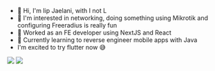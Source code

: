 - 👋 Hi, I'm Iip Jaelani, with I not L
- 🌱 I'm interested in networking, doing something using Mikrotik and configuring Freeradius is really fun
- 💼 Worked as an FE developer using NextJS and React
- 🚀 Currently learning to reverse engineer mobile apps with Java
- I'm excited to try flutter now 😅
<!---
iip-jaelani16/iip-jaelani16 is a ✨ special ✨ repository because its `README.md` (this file) appears on your GitHub profile.
You can click the Preview link to take a look at your changes.
--->

<!-- add my language -->
<img src="https://github-readme-stats.vercel.app/api/top-langs/?username=iip-jaelani16&layout=compact&theme=radical">

<!-- add my streak -->
<img src="https://github-readme-streak-stats.herokuapp.com/?user=iip-jaelani16&theme=radical">
